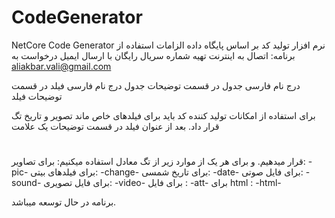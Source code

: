 # CodeGenerator
NetCore Code Generator
نرم افزار تولید کد بر اساس پایگاه داده
الزامات استفاده از برنامه:
اتصال به اینترنت
تهیه شماره سریال رایگان با ارسال ایمیل درخواست به 
aliakbar.vali@gmail.com

درج نام فارسی جدول در قسمت توضیحات جدول
درج نام فارسی فیلد در قسمت توضیحات فیلد

برای استفاده از امکانات تولید کننده کد باید برای فیلدهای خاص ماند تصویر و تاریخ تگ قرار داد.
بعد از عنوان فیلد در قسمت توضیحات یک علامت
# 
قرار میدهیم. و برای هر یک از موارد زیر از تگ معادل استفاده میکنیم:
برای تصاویر: -pic-
برای فیلدهای بیتی: -change-
برای تاریخ شمسی:  -date-
 برای فایل صوتی: -sound-
 برای فایل تصویری: -video-
 برای فایل : -att-
 برای html : -html-
 
 برنامه در حال توسعه میباشد.
